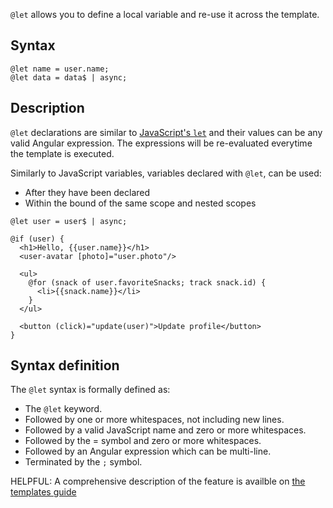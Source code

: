 `@let` allows you to define a local variable and re-use it across the template.

## Syntax

```angular-html
@let name = user.name;
@let data = data$ | async;
```

## Description

`@let` declarations are similar to [JavaScript's `let`](https://developer.mozilla.org/en-US/docs/Web/JavaScript/Reference/Statements/let) and
their values can be any valid Angular expression. The expressions will be re-evaluated everytime the template is executed.

Similarly to JavaScript variables, variables declared with `@let`, can be used:

- After they have been declared
- Within the bound of the same scope and nested scopes

```angular-html
@let user = user$ | async;

@if (user) {
  <h1>Hello, {{user.name}}</h1>
  <user-avatar [photo]="user.photo"/>

  <ul>
    @for (snack of user.favoriteSnacks; track snack.id) {
      <li>{{snack.name}}</li>
    }
  </ul>

  <button (click)="update(user)">Update profile</button>
}
```

## Syntax definition

The `@let` syntax is formally defined as:

- The `@let` keyword.
- Followed by one or more whitespaces, not including new lines.
- Followed by a valid JavaScript name and zero or more whitespaces.
- Followed by the = symbol and zero or more whitespaces.
- Followed by an Angular expression which can be multi-line.
- Terminated by the `;` symbol.

HELPFUL: A comprehensive description of the feature is availble on [the templates guide](guide/templates/variables#local-template-variables-with-let)
